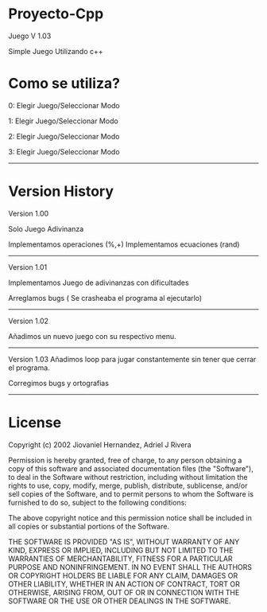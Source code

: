 # Proyecto-Cpp
Juego V 1.03

Simple Juego Utilizando c++

# Como se utiliza?

0: Elegir Juego/Seleccionar Modo

1: Elegir Juego/Seleccionar Modo

2: Elegir Juego/Seleccionar Modo

3: Elegir Juego/Seleccionar Modo

---------------------------

# Version History
Version 1.00

Solo Juego Adivinanza

Implementamos operaciones (%,+)
Implementamos ecuaciones (rand)

-----------------------------------------------

Version 1.01

Implementamos Juego de adivinanzas con dificultades


Arreglamos bugs ( Se crasheaba el programa al ejecutarlo)

-----------------------------------------------------

Version 1.02

Añadimos un nuevo juego con su respectivo menu.

--------------------------------------------------------------------

Version 1.03
Añadimos loop para jugar constantemente sin tener que cerrar el programa.

Corregimos bugs y ortografias

---------------------------------------------------------------------


# License
Copyright (c) 2002 Jiovaniel Hernandez, Adriel J Rivera

Permission is hereby granted, free of charge, to any person obtaining a copy
of this software and associated documentation files (the "Software"), to deal
in the Software without restriction, including without limitation the rights
to use, copy, modify, merge, publish, distribute, sublicense, and/or sell
copies of the Software, and to permit persons to whom the Software is
furnished to do so, subject to the following conditions:

The above copyright notice and this permission notice shall be included in all
copies or substantial portions of the Software.

THE SOFTWARE IS PROVIDED "AS IS", WITHOUT WARRANTY OF ANY KIND, EXPRESS OR
IMPLIED, INCLUDING BUT NOT LIMITED TO THE WARRANTIES OF MERCHANTABILITY,
FITNESS FOR A PARTICULAR PURPOSE AND NONINFRINGEMENT. IN NO EVENT SHALL THE
AUTHORS OR COPYRIGHT HOLDERS BE LIABLE FOR ANY CLAIM, DAMAGES OR OTHER
LIABILITY, WHETHER IN AN ACTION OF CONTRACT, TORT OR OTHERWISE, ARISING FROM,
OUT OF OR IN CONNECTION WITH THE SOFTWARE OR THE USE OR OTHER DEALINGS IN THE
SOFTWARE.

